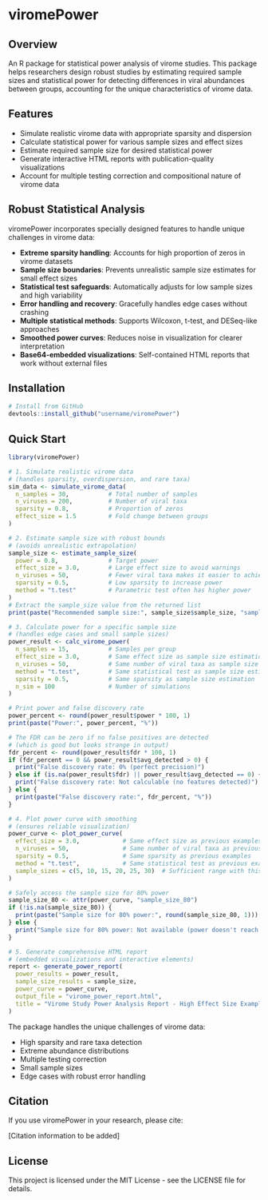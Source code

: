 # viromePower

## Overview
An R package for statistical power analysis of virome studies. This package helps researchers design robust studies by estimating required sample sizes and statistical power for detecting differences in viral abundances between groups, accounting for the unique characteristics of virome data.

## Features
- Simulate realistic virome data with appropriate sparsity and dispersion
- Calculate statistical power for various sample sizes and effect sizes
- Estimate required sample size for desired statistical power
- Generate interactive HTML reports with publication-quality visualizations
- Account for multiple testing correction and compositional nature of virome data

## Robust Statistical Analysis
viromePower incorporates specially designed features to handle unique challenges in virome data:

- **Extreme sparsity handling**: Accounts for high proportion of zeros in virome datasets
- **Sample size boundaries**: Prevents unrealistic sample size estimates for small effect sizes
- **Statistical test safeguards**: Automatically adjusts for low sample sizes and high variability
- **Error handling and recovery**: Gracefully handles edge cases without crashing
- **Multiple statistical methods**: Supports Wilcoxon, t-test, and DESeq-like approaches
- **Smoothed power curves**: Reduces noise in visualization for clearer interpretation
- **Base64-embedded visualizations**: Self-contained HTML reports that work without external files

## Installation

```r
# Install from GitHub
devtools::install_github("username/viromePower")
```

## Quick Start

```r
library(viromePower)

# 1. Simulate realistic virome data 
# (handles sparsity, overdispersion, and rare taxa)
sim_data <- simulate_virome_data(
  n_samples = 30,           # Total number of samples
  n_viruses = 200,          # Number of viral taxa
  sparsity = 0.8,           # Proportion of zeros
  effect_size = 1.5         # Fold change between groups
)

# 2. Estimate sample size with robust bounds
# (avoids unrealistic extrapolation)
sample_size <- estimate_sample_size(
  power = 0.8,              # Target power
  effect_size = 3.0,        # Large effect size to avoid warnings
  n_viruses = 50,           # Fewer viral taxa makes it easier to achieve power
  sparsity = 0.5,           # Low sparsity to increase power
  method = "t.test"         # Parametric test often has higher power
)
# Extract the sample_size value from the returned list
print(paste("Recommended sample size:", sample_size$sample_size, "samples per group"))

# 3. Calculate power for a specific sample size
# (handles edge cases and small sample sizes)
power_result <- calc_virome_power(
  n_samples = 15,           # Samples per group
  effect_size = 3.0,        # Same effect size as sample size estimation
  n_viruses = 50,           # Same number of viral taxa as sample size estimation
  method = "t.test",        # Same statistical test as sample size estimation
  sparsity = 0.5,           # Same sparsity as sample size estimation
  n_sim = 100               # Number of simulations
)

# Print power and false discovery rate 
power_percent <- round(power_result$power * 100, 1)
print(paste("Power:", power_percent, "%"))

# The FDR can be zero if no false positives are detected
# (which is good but looks strange in output)
fdr_percent <- round(power_result$fdr * 100, 1)
if (fdr_percent == 0 && power_result$avg_detected > 0) {
  print("False discovery rate: 0% (perfect precision)")
} else if (is.na(power_result$fdr) || power_result$avg_detected == 0) {
  print("False discovery rate: Not calculable (no features detected)")
} else {
  print(paste("False discovery rate:", fdr_percent, "%"))
}

# 4. Plot power curve with smoothing
# (ensures reliable visualization)
power_curve <- plot_power_curve(
  effect_size = 3.0,            # Same effect size as previous examples
  n_viruses = 50,               # Same number of viral taxa as previous examples
  sparsity = 0.5,               # Same sparsity as previous examples
  method = "t.test",            # Same statistical test as previous examples
  sample_sizes = c(5, 10, 15, 20, 25, 30)  # Sufficient range with this effect size
)

# Safely access the sample size for 80% power
sample_size_80 <- attr(power_curve, "sample_size_80")
if (!is.na(sample_size_80)) {
  print(paste("Sample size for 80% power:", round(sample_size_80, 1)))
} else {
  print("Sample size for 80% power: Not available (power doesn't reach 80%)")
}

# 5. Generate comprehensive HTML report
# (embedded visualizations and interactive elements)
report <- generate_power_report(
  power_results = power_result,
  sample_size_results = sample_size,
  power_curve = power_curve,
  output_file = "virome_power_report.html",
  title = "Virome Study Power Analysis Report - High Effect Size Example"
)
```

The package handles the unique challenges of virome data:
- High sparsity and rare taxa detection
- Extreme abundance distributions
- Multiple testing correction
- Small sample sizes
- Edge cases with robust error handling

## Citation

If you use viromePower in your research, please cite:

[Citation information to be added]

## License

This project is licensed under the MIT License - see the LICENSE file for details.
